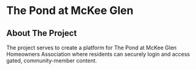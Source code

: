 # The Pond at McKee Glen

## About The Project

The project serves to create a platform for The Pond at McKee Glen Homeowners Association where residents can securely login and access gated, community-member content.
